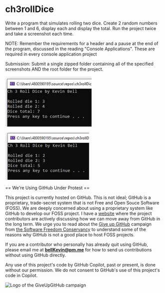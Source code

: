 # ch3rollDice
Write a program that simulates rolling two dice. Create 2 random numbers between 1 and 6, display each and display the total. Run the project twice and take a screenshot each time.

NOTE: Remember the requirements for a header and a pause at the end of the program, discussed in the reading "Console Applications". These are required in every console application project

Submission: Submit a single zipped folder containing all of the specified screenshots AND the root folder for the project.

![1](https://github.com/bell-kevin/ch3rollDice/blob/main/ch3rollDice/dice2.PNG)

![2](https://github.com/bell-kevin/ch3rollDice/blob/main/ch3rollDice/dice1.PNG)

== We're Using GitHub Under Protest ==

This project is currently hosted on GitHub.  This is not ideal; GitHub is a
proprietary, trade-secret system that is not Free and Open Souce Software
(FOSS).  We are deeply concerned about using a proprietary system like GitHub
to develop our FOSS project. I have a [website](https://bellKevin.me) where the
project contributors are actively discussing how we can move away from GitHub
in the long term.  We urge you to read about the [Give up GitHub](https://GiveUpGitHub.org) campaign 
from [the Software Freedom Conservancy](https://sfconservancy.org) to understand some of the reasons why GitHub is not 
a good place to host FOSS projects.

If you are a contributor who personally has already quit using GitHub, please
email me at **bellKevin@pm.me** for how to send us contributions without
using GitHub directly.

Any use of this project's code by GitHub Copilot, past or present, is done
without our permission.  We do not consent to GitHub's use of this project's
code in Copilot.

![Logo of the GiveUpGitHub campaign](https://sfconservancy.org/img/GiveUpGitHub.png)
